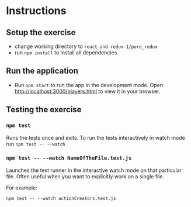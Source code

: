 # Instructions

## Setup the exercise

- change working directory to `react-and-redux-1/pure_redux`
- run `npm install` to install all dependencies

## Run the application

- Run `npm start` to run the app in the development mode. Open
  [http://localhost:3000/players.html](http://localhost:3000/players.html)
  to view it in your browser.

## Testing the exercise

### `npm test`

Runs the tests once and exits. To run the tests interactively in watch mode
run `npm test -- --watch`

### `npm test -- --watch NameOfTheFile.test.js`

Launches the test runner in the interactive watch mode on that particular file.
Often useful when you want to explicitly work on a single file.

For example:

```
npm test -- --watch actionCreators.test.js
```
